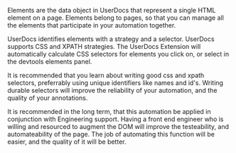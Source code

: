 Elements are the data object in UserDocs that represent a single HTML element on a page. Elements belong to pages, so that you can manage all the elements that participate in your automation together.

UserDocs identifies elements with a strategy and a selector. UserDocs supports CSS and XPATH strategies. The UserDocs Extension will automatically calculate CSS selectors for elements you click on, or select in the devtools elements panel.

It is recommended that you learn about writing good css and xpath selectors, preferrably using unique identifiers like names and id's. Writing durable selectors will improve the reliability of your automation, and the quality of your annotations. 

It is recommended in the long term, that this automation be applied in conjunction with Engineering support. Having a front end engineer who is willing and resourced to augment the DOM will improve the testeability, and automateability of the page. The job of automating this function will be easier, and the quality of it will be better.

